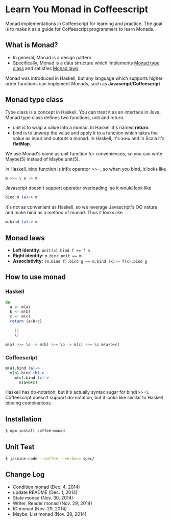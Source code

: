 Learn You Monad in Coffeescript
============
Monad implementations in Coffeescript for learning and practice.
The goal is to make it as a guide for Coffeescript programmers to learn Monads.

## What is Monad?
* In general, Monad is a design pattern
* Specifically, Monad is a data structure which implements [Monad type class](#monad-type-class) and
satisfies [Monad laws](#monad-laws)

Monad was introduced in Haskell, but any language which supports higher order functions can implement Monads,
such as **Javascript**/**Coffeescript**

## Monad type class
Type class is a concept in Haskell. You can treat it as an interface in Java. Monad type class defines two functions,
unit and return.
* unit is to wrap a value into a monad. In Haskell it's named **return**.
* bind is to unwrap the value and apply it to a function which takes the value as input and outputs a monad.
In Haskell, it's **>>=** and in Scala it's **flatMap**.

We use Monad's name as unit function for conveniences, so you can write Maybe(5) instead of Maybe.unit(5).

In Haskell, bind function is infix operator >>=, so when you bind, it looks like
```haskell
m >>= \ a -> m
```
Javascript doesn't support operator overloading, so it would look like
```coffeescript
bind m (a)-> m
```
It's not as convenient as Haskell, so we leverage Javascript's OO nature and make bind as a method of monad. Thus it looks like
```coffeescript
m.bind (a)-> m
```

## Monad laws
* **Left identity:** ```unit(a).bind f == f a```
* **Right identity:** ```m.bind unit == m```
* **Associativity:** ```(m.bind f).bind g == m.bind (x)-> f(x).bind g```

## How to use monad
### Haskell

```haskell
do
  a <- m(a)
  b <- m(b)
  c <- m(c)
  return (a+b+c)

    ||
    \/

m(a) >>= \a -> m(b) >>= \b -> m(c) >>= \c m(a+b+c)
```
### Coffeescript
```coffeescript
m(a).bind (a)->
  m(b).bind (b)->
    m(c).bind (c)->
      m(a+b+c)
```
Haskell has do-notation, but it's actually syntax sugar for bind(>>=).
Coffeescript doesn't support do-notation, but it looks like similar to Haskell binding combinations.

## Installation

```bash
$ npm install coffee-monad
```

## Unit Test

```bash
$ jasmine-node --coffee --verbose spec/
```
## Change Log
* Condition monad (Dec. 4, 2014)
* update README (Dec. 1, 2014)
* State monad (Nov. 30, 2014)
* Writer, Reader monad (Nov. 29, 2014)
* IO monad (Nov. 29, 2014)
* Maybe, List monad (Nov. 28, 2014)